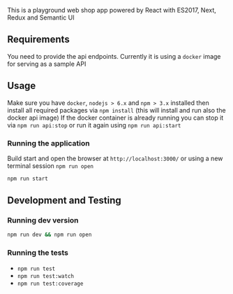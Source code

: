 
This is a playground web shop app powered by React with ES2017, Next, Redux and Semantic UI

## Requirements
You need to provide the api endpoints.
Currently it is using a `docker` image for serving as a sample API

## Usage
Make sure you have `docker`, `nodejs > 6.x` and `npm > 3.x` installed 
then install all required packages via `npm install` (this will install and run also the docker api image)
If the docker container is already running you can stop it via `npm run api:stop` or run it again using `npm run api:start`

### Running the application
Build start and open the browser at `http://localhost:3000/` or using a new terminal session `npm run open`

```bash
npm run start
```

## Development and Testing

### Running dev version
```bash
npm run dev && npm run open
```

### Running the tests
* `npm run test`
* `npm run test:watch`
* `npm run test:coverage`
